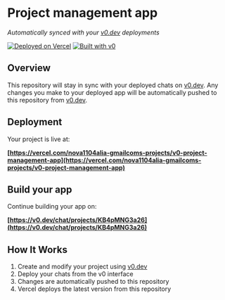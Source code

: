 # Project management app

*Automatically synced with your [v0.dev](https://v0.dev) deployments*

[![Deployed on Vercel](https://img.shields.io/badge/Deployed%20on-Vercel-black?style=for-the-badge&logo=vercel)](https://vercel.com/nova1104alia-gmailcoms-projects/v0-project-management-app)
[![Built with v0](https://img.shields.io/badge/Built%20with-v0.dev-black?style=for-the-badge)](https://v0.dev/chat/projects/KB4pMNG3a26)

## Overview

This repository will stay in sync with your deployed chats on [v0.dev](https://v0.dev).
Any changes you make to your deployed app will be automatically pushed to this repository from [v0.dev](https://v0.dev).

## Deployment

Your project is live at:

**[https://vercel.com/nova1104alia-gmailcoms-projects/v0-project-management-app](https://vercel.com/nova1104alia-gmailcoms-projects/v0-project-management-app)**

## Build your app

Continue building your app on:

**[https://v0.dev/chat/projects/KB4pMNG3a26](https://v0.dev/chat/projects/KB4pMNG3a26)**

## How It Works

1. Create and modify your project using [v0.dev](https://v0.dev)
2. Deploy your chats from the v0 interface
3. Changes are automatically pushed to this repository
4. Vercel deploys the latest version from this repository
